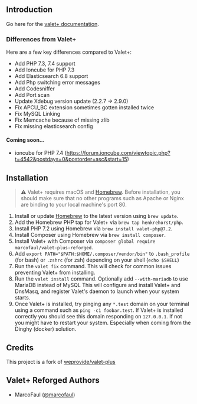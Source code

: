 ## Introduction
Go here for the [valet+ documentation](https://github.com/weprovide/valet-plus/wiki).

### Differences from Valet+

Here are a few key differences compared to Valet+:

- Add PHP 7.3, 7.4 support
- Add Ioncube for PHP 7.3 
- Add Elasticsearch 6.8 support
- Add Php switching error messages 
- Add Codesniffer
- Add Port scan
- Update Xdebug version update (2.2.7 -> 2.9.0)
- Fix APCU_BC extension sometimes gotten installed twice
- Fix MySQL Linking
- Fix Memcache because of missing zlib
- Fix missing elasticsearch config

#### Coming soon…
- ioncube for PHP 7.4 (https://forum.ioncube.com/viewtopic.php?t=4542&postdays=0&postorder=asc&start=15)


## Installation

> :warning: Valet+ requires macOS and [Homebrew](https://brew.sh/). Before installation, you should make sure that no other programs such as Apache or Nginx are binding to your local machine's port 80.

1. Install or update [Homebrew](https://brew.sh/) to the latest version using `brew update`.
3. Add the Homebrew PHP tap for Valet+ via `brew tap henkrehorst/php`.
3. Install PHP 7.2 using Homebrew via `brew install valet-php@7.2`.
4. Install Composer using Homebrew via `brew install composer`.
5. Install Valet+ with Composer via `composer global require marcofaul/valet-plus-reforged`.
6. Add `export PATH="$PATH:$HOME/.composer/vendor/bin"` to `.bash_profile` (for bash) or `.zshrc` (for zsh) depending on your shell (`echo $SHELL`)
7. Run the `valet fix` command. This will check for common issues preventing Valet+ from installing.
8. Run the `valet install` command. Optionally add `--with-mariadb` to use MariaDB instead of MySQL This will configure and install Valet+ and DnsMasq, and register Valet's daemon to launch when your system starts.
9. Once Valet+ is installed, try pinging any `*.test` domain on your terminal using a command such as `ping -c1 foobar.test`. If Valet+ is installed correctly you should see this domain responding on `127.0.0.1`. If not you might have to restart your system. Especially when coming from the Dinghy (docker) solution.

## Credits

This project is a fork of [weprovide/valet-plus](https://github.com/weprovide/valet-plus)

## Valet+ Reforged Authors

- MarcoFaul ([@marcofaul](https://github.com/marcofaul))

